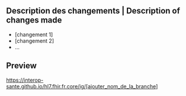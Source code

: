 ## Description des changements | Description of changes made

* [changement 1]
* [changement 2]
* ...

## Preview

https://interop-sante.github.io/hl7.fhir.fr.core/ig/[ajouter_nom_de_la_branche] 
